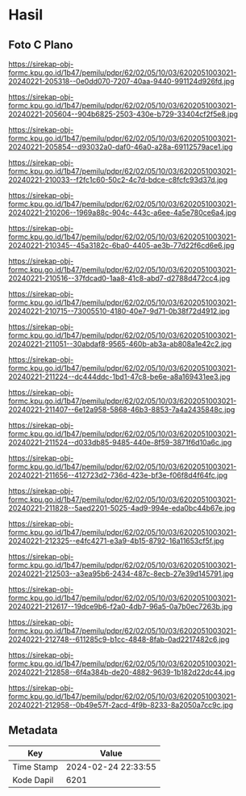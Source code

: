 # Hasil

## Foto C Plano

https://sirekap-obj-formc.kpu.go.id/1b47/pemilu/pdpr/62/02/05/10/03/6202051003021-20240221-205318--0e0dd070-7207-40aa-9440-991124d926fd.jpg

https://sirekap-obj-formc.kpu.go.id/1b47/pemilu/pdpr/62/02/05/10/03/6202051003021-20240221-205604--904b6825-2503-430e-b729-33404cf2f5e8.jpg

https://sirekap-obj-formc.kpu.go.id/1b47/pemilu/pdpr/62/02/05/10/03/6202051003021-20240221-205854--d93032a0-daf0-46a0-a28a-69112579ace1.jpg

https://sirekap-obj-formc.kpu.go.id/1b47/pemilu/pdpr/62/02/05/10/03/6202051003021-20240221-210033--f2fc1c60-50c2-4c7d-bdce-c8fcfc93d37d.jpg

https://sirekap-obj-formc.kpu.go.id/1b47/pemilu/pdpr/62/02/05/10/03/6202051003021-20240221-210206--1969a88c-904c-443c-a6ee-4a5e780ce6a4.jpg

https://sirekap-obj-formc.kpu.go.id/1b47/pemilu/pdpr/62/02/05/10/03/6202051003021-20240221-210345--45a3182c-6ba0-4405-ae3b-77d22f6cd6e6.jpg

https://sirekap-obj-formc.kpu.go.id/1b47/pemilu/pdpr/62/02/05/10/03/6202051003021-20240221-210516--37fdcad0-1aa8-41c8-abd7-d2788d472cc4.jpg

https://sirekap-obj-formc.kpu.go.id/1b47/pemilu/pdpr/62/02/05/10/03/6202051003021-20240221-210715--73005510-4180-40e7-9d71-0b38f72d4912.jpg

https://sirekap-obj-formc.kpu.go.id/1b47/pemilu/pdpr/62/02/05/10/03/6202051003021-20240221-211051--30abdaf8-9565-460b-ab3a-ab808a1e42c2.jpg

https://sirekap-obj-formc.kpu.go.id/1b47/pemilu/pdpr/62/02/05/10/03/6202051003021-20240221-211224--dc444ddc-1bd1-47c8-be6e-a8a169431ee3.jpg

https://sirekap-obj-formc.kpu.go.id/1b47/pemilu/pdpr/62/02/05/10/03/6202051003021-20240221-211407--6e12a958-5868-46b3-8853-7a4a2435848c.jpg

https://sirekap-obj-formc.kpu.go.id/1b47/pemilu/pdpr/62/02/05/10/03/6202051003021-20240221-211524--d033db85-9485-440e-8f59-3871f6d10a6c.jpg

https://sirekap-obj-formc.kpu.go.id/1b47/pemilu/pdpr/62/02/05/10/03/6202051003021-20240221-211656--412723d2-736d-423e-bf3e-f06f8d4f64fc.jpg

https://sirekap-obj-formc.kpu.go.id/1b47/pemilu/pdpr/62/02/05/10/03/6202051003021-20240221-211828--5aed2201-5025-4ad9-994e-eda0bc44b67e.jpg

https://sirekap-obj-formc.kpu.go.id/1b47/pemilu/pdpr/62/02/05/10/03/6202051003021-20240221-212325--e4fc4271-e3a9-4b15-8792-16a11653cf5f.jpg

https://sirekap-obj-formc.kpu.go.id/1b47/pemilu/pdpr/62/02/05/10/03/6202051003021-20240221-212503--a3ea95b6-2434-487c-8ecb-27e39d145791.jpg

https://sirekap-obj-formc.kpu.go.id/1b47/pemilu/pdpr/62/02/05/10/03/6202051003021-20240221-212617--19dce9b6-f2a0-4db7-96a5-0a7b0ec7263b.jpg

https://sirekap-obj-formc.kpu.go.id/1b47/pemilu/pdpr/62/02/05/10/03/6202051003021-20240221-212748--611285c9-b1cc-4848-8fab-0ad2217482c6.jpg

https://sirekap-obj-formc.kpu.go.id/1b47/pemilu/pdpr/62/02/05/10/03/6202051003021-20240221-212858--6f4a384b-de20-4882-9639-1b182d22dc44.jpg

https://sirekap-obj-formc.kpu.go.id/1b47/pemilu/pdpr/62/02/05/10/03/6202051003021-20240221-212958--0b49e57f-2acd-4f9b-8233-8a2050a7cc9c.jpg


## Metadata

| Key        | Value               |
| ---------- | ------------------- |
| Time Stamp | 2024-02-24 22:33:55 |
| Kode Dapil | 6201                |



